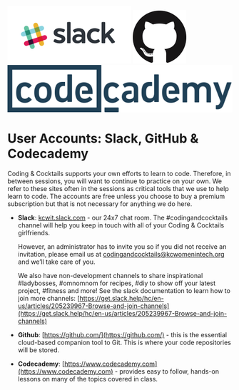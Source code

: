 ![](/assets/Slack.png) ![](/assets/GitHub-Mark-120px-plus.png)       ![](/assets/codecademy.svg)

# User Accounts: Slack, GitHub & Codecademy

Coding & Cocktails supports your own efforts to learn to code. Therefore, in between sessions, you will want to continue to practice on your own. We refer to these sites often in the sessions as critical tools that we use to help learn to code. The accounts are free unless you choose to buy a premium subscription but that is not necessary for anything we do here.

* **Slack**: [kcwit.slack.com](http://kcwit.slack.com) - our 24x7 chat room.  The \#codingandcocktails channel will help you keep in touch with all of your Coding & Cocktails girlfriends. 

    However, an administrator has to invite you so if you did not receive an invitation, please email us at [codingandcocktails@kcwomenintech.org](mailto:codingandcocktails@kcwomenintech.org) and we’ll take care of you.

    We also have non-development channels to share inspirational #ladybosses, #omnomnom for recipes, #diy to show off your latest project, #fitness and more! See the slack documentation to learn how to join more channels: [https://get.slack.help/hc/en-us/articles/205239967-Browse-and-join-channels](https://get.slack.help/hc/en-us/articles/205239967-Browse-and-join-channels)
    

* **Github**: [https://github.com/](https://github.com/) - this is the essential cloud-based companion tool to Git. This is where your code repositories will be stored.

* **Codecademy**: [https://www.codecademy.com](https://www.codecademy.com) - provides easy to follow, hands-on lessons on many of the topics covered in class.







